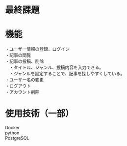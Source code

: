# 最終課題
# 機能
・ユーザー情報の登録、ログイン  
・記事の閲覧  
・記事の投稿、削除  
　・タイトル、ジャンル、投稿内容を入力できる。  
　・ジャンルを設定することで、記事を探しやすくしている。  
・ユーザー名の変更  
・ログアウト  
・アカウント削除  
# 使用技術（一部）
Docker  
python  
PostgreSQL  
